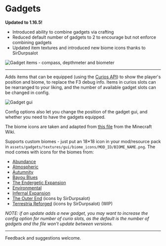 # Gadgets #

**Updated to 1.16.5!**

- Introduced ability to combine gadgets via crafting
- Reduced default number of gadgets to 2 to encourage but not enforce combining gadgets
- Updated item textures and introduced new biome icons thanks to SirDurpsalot

![Gadget items - compass, depthmeter and biometer]( https://i.imgur.com/UIZ3qTX.png "Gadget items - the personal compass, the depthmeter and the biometer")

***

Adds items that can be equipped (using the [Curios API](https://www.curseforge.com/minecraft/mc-mods/curios)) to show the player's position and biome, to replace the F3 debug info. 
Items in curios slots can be rearranged to your liking, and the number of available gadget slots can be changed in config.

![Gadget gui](https://imgur.com/90Bvzfu.jpg "Gadget information")

Config options also let you change the position of the gadget gui, and whether you need to have the gadgets equipped.

The biome icons are taken and adapted from [this file](https://gamepedia.cursecdn.com/minecraft_gamepedia/5/59/BiomeCSS.png) from the Minecraft Wiki.

Supports custom biomes - just put an 18*18 icon in your mod/resource pack in `assets/gadgets/textures/gui/biome_icons/MOD_ID/BIOME_NAME.png`. 
The mod comes with icons for the biomes from: 

- [Abundance](https://www.curseforge.com/minecraft/mc-mods/abundance)
- [Atmospheric](https://www.curseforge.com/minecraft/mc-mods/atmospheric)
- [Autumnity](https://www.curseforge.com/minecraft/mc-mods/autumnity)
- [Bayou Blues](https://www.curseforge.com/minecraft/mc-mods/bayou-blues)
- [The Endergetic Expansion](https://www.curseforge.com/minecraft/mc-mods/endergetic)
- [Environmental](https://www.curseforge.com/minecraft/mc-mods/environmental)
- [Infernal Expansion](https://www.curseforge.com/minecraft/mc-mods/infernal-expansion)
- [The Outer End](https://www.curseforge.com/minecraft/mc-mods/the-outer-end) (icons by SirDurpsalot)
- [Terrestria Reforged](https://www.curseforge.com/minecraft/mc-mods/terrestria-reforged) (icons by SirDurpsalot) (WIP)


*NOTE: if an update adds a new gadget, you may want to increase the config option for number of curio slots, as the default is the number of gadgets and the file won't update between versions.*

***

Feedback and suggestions welcome.